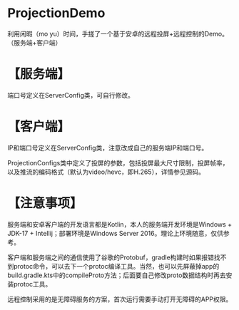 # ProjectionDemo
利用闲暇（mo yu）时间，手搓了一个基于安卓的远程投屏+远程控制的Demo。（服务端+客户端）



# 【服务端】
端口号定义在ServerConfig类，可自行修改。



# 【客户端】
IP和端口号定义在ServerConfig类，注意改成自己的服务端IP和端口号。

ProjectionConfigs类中定义了投屏的参数，包括投屏最大尺寸限制，投屏帧率，以及推流的编码格式（默认为video/hevc，即H.265），详情参见源码。



# 【注意事项】
服务端和安卓客户端的开发语言都是Kotlin，本人的服务端开发环境是Windows + JDK-17 + Intellij；部署环境是Windows Server 2016。理论上环境随意，仅供参考。

客户端和服务端之间的通信使用了谷歌的Protobuf，gradle构建时如果报错找不到protoc命令，可以去下一个protoc编译工具。当然，也可以先屏蔽掉app的build.gradle.kts中的compileProto方法；后面要自己修改proto数据结构时再去安装protoc工具。

远程控制采用的是无障碍服务的方案，首次运行需要手动打开无障碍的APP权限。
